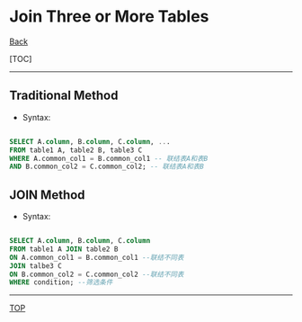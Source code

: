 # Join Three or More Tables

[Back](../../index.md)

[TOC]

---

## Traditional Method

- Syntax:

```sql

SELECT A.column, B.column, C.column, ...
FROM table1 A, table2 B, table3 C
WHERE A.common_col1 = B.common_col1 -- 联结表A和表B
AND B.common_col2 = C.common_col2; -- 联结表A和表B

```

## JOIN Method

- Syntax:

```sql

SELECT A.column, B.column, C.column
FROM table1 A JOIN table2 B
ON A.common_col1 = B.common_col1 --联结不同表
JOIN talbe3 C
ON B.common_col2 = C.common_col2 --联结不同表
WHERE condition; --筛选条件

```

---

[TOP](#join-three-or-more-tables)
